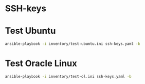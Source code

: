 # SSH-keys

# Test Ubuntu
```bash
ansible-playbook -i inventory/test-ubuntu.ini ssh-keys.yaml -b
```

# Test Oracle Linux
```bash
ansible-playbook -i inventory/test-ol.ini ssh-keys.yaml -b
```
